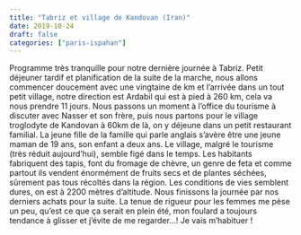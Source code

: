 ```yaml
---
title: "Tabriz et village de Kandovan (Iran)"
date: 2019-10-24
draft: false
categories: ["paris-ispahan"]
---
```


Programme très tranquille pour notre dernière journée à Tabriz.
Petit déjeuner tardif et planification de la suite de la marche, nous allons commencer doucement avec une vingtaine de km et l’arrivée dans un tout petit village, notre direction est Ardabil qui est à pied à 260 km, cela va nous prendre 11 jours.
Nous passons un moment à l’office du tourisme à discuter avec Nasser et son frère, puis nous partons pour le village troglodyte de Kandovan à 60km de là, on y déjeune dans un petit restaurant familial. La jeune fille de la famille qui parle anglais s’avère être une jeune maman de 19 ans, son enfant a deux ans. Le village, malgré le tourisme (très réduit aujourd’hui), semble figé dans le temps. Les habitants fabriquent des tapis, font du fromage de chèvre, un genre de feta et comme partout ils vendent énormément de fruits secs et de plantes séchées, sûrement pas tous récoltés dans la région. Les conditions de vies semblent dures, on est à 2200 mètres d’altitude.
Nous finissons la journée par nos derniers achats pour la suite. La tenue de rigueur pour les femmes me pèse un peu, qu’est ce que ça serait en plein été, mon foulard a toujours tendance à glisser et j’évite de me regarder…! Je vais m’habituer !
